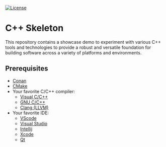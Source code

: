 [![License](https://img.shields.io/badge/License-MIT-green.svg)](https://opensource.org/licenses/MIT)

# C++ Skeleton

This repository contains a showcase demo to experiment with various C++ tools
and technologies to provide a robust and versatile foundation for building
software across a variety of platforms and environments.

## Prerequisites

- [Conan](https://conan.io/)
- [CMake](https://cmake.org/)
- Your favorite C/C++ compiler:
  - [Visual C/C++](https://visualstudio.microsoft.com/)
  - [GNU C/C++](https://gcc.gnu.org/)
  - [Clang (LLVM)](https://clang.llvm.org/)
- Your favorite IDE:
  - [VScode](https://code.visualstudio.com/)
  - [Visual Studio](https://visualstudio.microsoft.com/)
  - [Intellij](https://www.jetbrains.com/idea/)
  - [Xcode](https://developer.apple.com/xcode/)
  - [Qt](https://www.qt.io/download)
